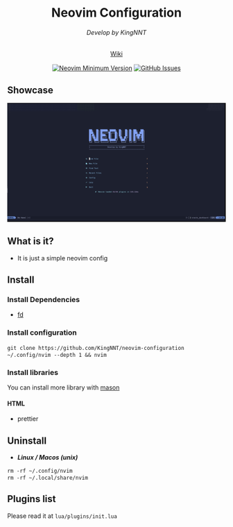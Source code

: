 <h1 align="center">Neovim Configuration</h1>

<div align="center">
  <h6 align="center">Develop by KingNNT</h6>
</div>

<div align="center" style="margin-bottom: 16px">
	<a href="https://github.com/KingNNT/neovim-configuration/wiki">
    Wiki
  </a>
</div>

<div align="center">

[![Neovim Minimum Version](https://img.shields.io/badge/Neovim-0.10.4-blueviolet.svg?style=flat-square&logo=Neovim&color=90E59A&logoColor=white)](https://github.com/neovim/neovim)
[![GitHub Issues](https://img.shields.io/github/issues/KingNNT/KingNNT.svg?style=flat-square&label=Issues&color=d77982)](https://github.com/KingNNT/neovim-configuration)

</div>

## Showcase

![neovim-dashboard-image](./images/dashboard_20250306T201303.png?raw=true)

## What is it?

- It is just a simple neovim config

## Install

### Install Dependencies

- [fd](https://github.com/sharkdp/fd?tab=readme-ov-file#installation)

### Install configuration

```
git clone https://github.com/KingNNT/neovim-configuration ~/.config/nvim --depth 1 && nvim

```

### Install libraries

You can install more library with [mason](https://github.com/williamboman/mason.nvim?tab=readme-ov-file)

#### HTML

- prettier

## Uninstall

- **_Linux / Macos (unix)_**

```
rm -rf ~/.config/nvim
rm -rf ~/.local/share/nvim

```

## Plugins list

Please read it at `lua/plugins/init.lua`
